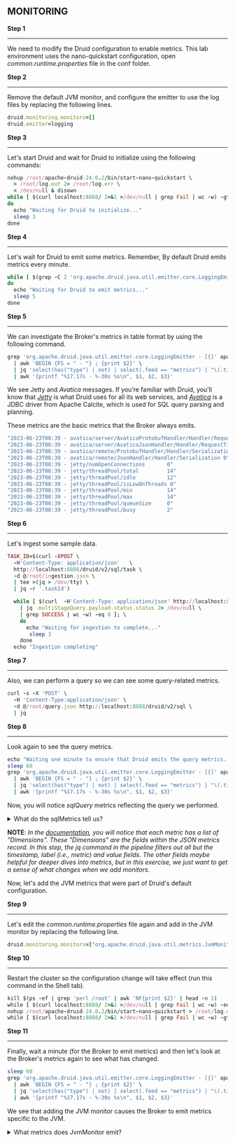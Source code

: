 ## MONITORING

**Step 1**

<hr/>

We need to modify the Druid configuration to enable metrics. This lab environment uses the nano-quickstart configuration, open _common.runtime.properties_ file in the conf folder.

**Step 2**

<hr/>

Remove the default JVM monitor, and configure the emitter to use the log files by replacing the following lines.

```ruby
druid.monitoring.monitors=[]
druid.emitter=logging
```

**Step 3**

<hr/>

Let's start Druid and wait for Druid to initialize using the following commands:

```ruby
nohup /root/apache-druid-24.0.2/bin/start-nano-quickstart \
  > /root/log.out 2> /root/log.err \
  < /dev/null & disown
while [ $(curl localhost:8888/ 2>&1 >/dev/null | grep Fail | wc -w) -gt 0 ]
do
  echo "Waiting for Druid to initialize..."
  sleep 3
done
```

**Step 4**

<hr/>

Let's wait for Druid to emit some metrics. Remember, By default Druid emits metrics every minute.

```ruby
while [ $(grep -C 2 'org.apache.druid.java.util.emitter.core.LoggingEmitter - [{]' apache-druid-24.0.2/log/broker.log | wc -l) -eq 0 ]
do
  echo "Waiting for Druid to emit metrics..."
  sleep 5
done
```

**Step 5**

<hr/>

We can investigate the Broker's metrics in table format by using the following command.

```ruby
grep 'org.apache.druid.java.util.emitter.core.LoggingEmitter - [{]' apache-druid-24.0.2/log/broker.log \
  | awk 'BEGIN {FS = " - "} ; {print $2}' \
  | jq 'select(has("type") | not) | select(.feed == "metrics") | "\(.timestamp) \(.metric) \(.value)"' \
  | awk '{printf "%17.17s - %-30s %s\n", $1, $2, $3}'
```

We see Jetty and _Avatica_ messages. If you’re familiar with Druid, you’ll know that [_Jetty_](https://www.eclipse.org/jetty/) is what Druid uses for all its web services, and [_Avatica_](https://calcite.apache.org/avatica/) is a JDBC driver from Apache Calcite, which is used for SQL query parsing and planning.

These metrics are the basic metrics that the Broker always emits.

```ruby
"2023-06-23T08:39 - avatica/server/AvaticaProtobufHandler/Handler/RequestTimings 0"
"2023-06-23T08:39 - avatica/server/AvaticaJsonHandler/Handler/RequestTimings 0"
"2023-06-23T08:39 - avatica/remote/ProtobufHandler/Handler/Serialization 0"
"2023-06-23T08:39 - avatica/remote/JsonHandler/Handler/Serialization 0"
"2023-06-23T08:39 - jetty/numOpenConnections       0"
"2023-06-23T08:39 - jetty/threadPool/total         14"
"2023-06-23T08:39 - jetty/threadPool/idle          12"
"2023-06-23T08:39 - jetty/threadPool/isLowOnThreads 0"
"2023-06-23T08:39 - jetty/threadPool/min           14"
"2023-06-23T08:39 - jetty/threadPool/max           14"
"2023-06-23T08:39 - jetty/threadPool/queueSize     0"
"2023-06-23T08:39 - jetty/threadPool/busy          2"
```

**Step 6**

<hr/>

Let's ingest some sample data.

```ruby
TASK_ID=$(curl -XPOST \
  -H'Content-Type: application/json'   \
  http://localhost:8888/druid/v2/sql/task \
  -d @/root/ingestion.json \
  | tee >(jq > /dev/tty) \
  | jq -r '.taskId')

  while [ $(curl  -H'Content-Type: application/json' http://localhost:8888/druid/indexer/v1/task/$TASK_ID/reports  2> /dev/null \
    | jq .multiStageQuery.payload.status.status 2> /dev/null \
    | grep SUCCESS | wc -w) -eq 0 ]; \
    do
      echo "Waiting for ingestion to complete..."
       sleep 3
    done
  echo "Ingestion completing"
```

**Step 7**

<hr/>

Also, we can perform a query so we can see some query-related metrics.

```ruby
curl -s -X 'POST' \
  -H 'Content-Type:application/json' \
  -d @/root/query.json http://localhost:8888/druid/v2/sql \
  | jq
```

**Step 8**

<hr/>

Look again to see the query metrics.

```ruby
echo "Waiting one minute to ensure that Druid emits the query metrics..."
sleep 60
grep 'org.apache.druid.java.util.emitter.core.LoggingEmitter - [{]' apache-druid-24.0.2/log/broker.log \
  | awk 'BEGIN {FS = " - "} ; {print $2}' \
  | jq 'select(has("type") | not) | select(.feed == "metrics") | "\(.timestamp) \(.metric) \(.value)"' \
  | awk '{printf "%17.17s - %-30s %s\n", $1, $2, $3}'
```

Now, you will notice _sqlQuery_ metrics reflecting the query we performed.

<details>

<summary>What do the sqlMetrics tell us?</summary>

There are three SQL related metrics:

- time
- planningTimeMs
- bytes

Read more [here](https://druid.apache.org/docs/latest/operations/metrics.html#sql-metrics).

</details>

**NOTE**: _In the [documentation](https://druid.apache.org/docs/latest/operations/metrics.html#sql-metrics), you will notice that each metric has a list of "Dimensions". These "Dimensions" are the fields within the JSON metrics record. In this step, the jq command in the pipeline filters out all but the timestamp, label (i.e., metric) and value fields. The other fields maybe helpful for deeper dives into metrics, but in this exercise, we just want to get a sense of what changes when we add monitors._

Now, let's add the JVM metrics that were part of Druid's default configuration.

**Step 9**

<hr/>

Let's edit the _common.runtime.properties_ file again and add in the JVM monitor by replacing the following line.

```ruby
druid.monitoring.monitors=["org.apache.druid.java.util.metrics.JvmMonitor"]
```

**Step 10**

<hr/>

Restart the cluster so the configuration change will take effect (run this command in the Shell tab).

```ruby
kill $(ps -ef | grep 'perl /root' | awk 'NF{print $2}' | head -n 1)
while [ $(curl localhost:8888/ 2>&1 >/dev/null | grep Fail | wc -w) -eq 0 ]; do echo "Waiting for cluster to terminate..."; sleep 3; done
nohup /root/apache-druid-24.0.2/bin/start-nano-quickstart > /root/log.out 2> /root/log.err < /dev/null & disown
while [ $(curl localhost:8888/ 2>&1 >/dev/null | grep Fail | wc -w) -gt 0 ]; do echo "Waiting for cluster to initialize..."; sleep 3; done; sleep 5
```

**Step 11**

<hr/>

Finally, wait a minute (for the Broker to emit metrics) and then let's look at the Broker's metrics again to see what has changed.

```ruby
sleep 60
grep 'org.apache.druid.java.util.emitter.core.LoggingEmitter - [{]' apache-druid-24.0.2/log/broker.log \
  | awk 'BEGIN {FS = " - "} ; {print $2}' \
  | jq 'select(has("type") | not) | select(.feed == "metrics") | "\(.timestamp) \(.metric) \(.value)"' \
  | awk '{printf "%17.17s - %-30s %s\n", $1, $2, $3}'
```

We see that adding the JVM monitor causes the Broker to emit metrics specific to the JVM.

<details>

<summary>What metrics does JvmMonitor emit?</summary>

The JVM metrics include metrics relating to:

- Thread pools
- Buffer pools
- Memory utilization
- Garbage collection

Read more [here](https://druid.apache.org/docs/latest/operations/metrics.html#jvm).

</details>
